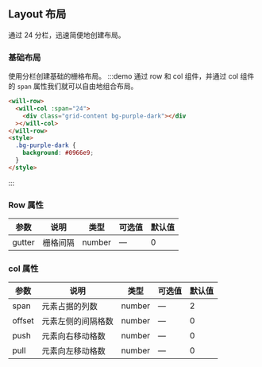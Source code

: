 ## Layout 布局

通过 24 分栏，迅速简便地创建布局。

### 基础布局

使用分栏创建基础的栅格布局。
:::demo 通过 row 和 col 组件，并通过 col 组件的 `span` 属性我们就可以自由地组合布局。

```html
<will-row>
  <will-col :span="24">
    <div class="grid-content bg-purple-dark"></div
  ></will-col>
</will-row>
<style>
  .bg-purple-dark {
    background: #0966e9;
  }
</style>
```

:::

### Row 属性

| 参数   | 说明     | 类型   | 可选值 | 默认值 |
| ------ | -------- | ------ | ------ | ------ |
| gutter | 栅格间隔 | number | —      | 0      |

### col 属性

| 参数   | 说明               | 类型   | 可选值 | 默认值 |
| ------ | ------------------ | ------ | ------ | ------ |
| span   | 元素占据的列数     | number | —      | 2      |
| offset | 元素左侧的间隔格数 | number | —      | 0      |
| push   | 元素向右移动格数   | number | —      | 0      |
| pull   | 元素向左移动格数   | number | —      | 0      |

